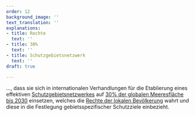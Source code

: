 ```yaml
---
order: 12
background_image: ''
text_translation: ''
explanations:
- title: Rechte
  text: ''
- title: 30%
  text: ''
- title: Schutzgebietsnetzwerk
  text: ''
draft: true

---
```

…, dass sie sich in internationalen Verhandlungen für die Etablierung eines effektiven [Schutzgebietsnetzwerkes](# "Schutzgebietsnetzwerk") auf [30% der globalen Meeresfläche bis 2030](# "30%") einsetzen, welches die [Rechte der lokalen Bevölkerung](# "Rechte") wahrt und diese in die Festlegung gebietsspezifischer Schutzziele einbezieht.